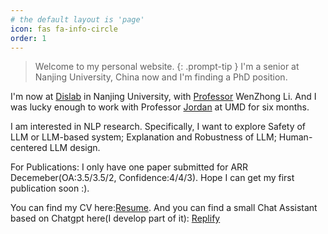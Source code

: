 ```yaml
---
# the default layout is 'page'
icon: fas fa-info-circle
order: 1
---
```


<!-- > Add Markdown syntax content to file `_tabs/about.md`{: .filepath } and it will show up on this page.
{: .prompt-tip } -->

> Welcome to my personal website. 
{: .prompt-tip }
I'm a senior at Nanjing University, China now and I'm finding a PhD position. 

I'm now at [Dislab](https://dislab.nju.edu.cn/) in Nanjing University, with [Professor](https://cs.nju.edu.cn/lwz) WenZhong Li. And I was lucky enough to work with Professor [Jordan](https://www.cs.umd.edu/~jbg/) at UMD for six months.

I am interested in NLP research. Specifically, I want to explore Safety of LLM or LLM-based system; Explanation and Robustness of LLM; Human-centered LLM design.

For Publications: I only have one paper submitted for ARR Decemeber(OA:3.5/3.5/2, Confidence:4/4/3). Hope I can get my first publication soon :).


You can find my CV here:[Resume](../assets/CV-Runze%20LI.pdf). And you can find a small Chat Assistant based on Chatgpt here(I develop part of it): [Replify](https://play.google.com/store/apps/details?id=com.talkai.assist)

